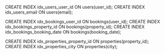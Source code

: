 CREATE INDEX idx_users_user_id ON users(user_id);
CREATE INDEX idx_users_email ON users(email);

CREATE INDEX idx_bookings_user_id ON bookings(user_id);
CREATE INDEX idx_bookings_property_id ON bookings(property_id);
CREATE INDEX idx_bookings_booking_date ON bookings(booking_date);

CREATE INDEX idx_properties_property_id ON properties(property_id);
CREATE INDEX idx_properties_city ON properties(city);
